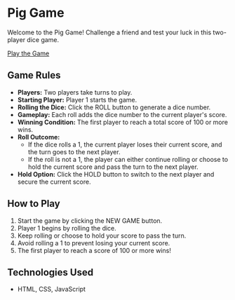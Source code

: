 # Pig Game

Welcome to the Pig Game! Challenge a friend and test your luck in this two-player dice game.

[Play the Game]()

## Game Rules

- **Players:** Two players take turns to play.
- **Starting Player:** Player 1 starts the game.
- **Rolling the Dice:** Click the ROLL button to generate a dice number.
- **Gameplay:** Each roll adds the dice number to the current player's score.
- **Winning Condition:** The first player to reach a total score of 100 or more wins.
- **Roll Outcome:**
  - If the dice rolls a 1, the current player loses their current score, and the turn goes to the next player.
  - If the roll is not a 1, the player can either continue rolling or choose to hold the current score and pass the turn to the next player.
- **Hold Option:** Click the HOLD button to switch to the next player and secure the current score.

## How to Play

1. Start the game by clicking the NEW GAME button.
2. Player 1 begins by rolling the dice.
3. Keep rolling or choose to hold your score to pass the turn.
4. Avoid rolling a 1 to prevent losing your current score.
5. The first player to reach a score of 100 or more wins!

## Technologies Used

- HTML, CSS, JavaScript

